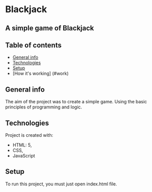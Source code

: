 # Blackjack
## A simple game of Blackjack

## Table of contents
* [General info](#general-info)
* [Technologies](#technologies)
* [Setup](#setup)
* [How it's working] (#work)


## General info
The aim of the project was to create a simple game. Using the basic principles of programming and logic.


## Technologies
Project is created with:
* HTML: 5,
* CSS,
* JavaScript

## Setup
To run this project, you must just open index.html file. 

